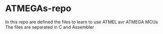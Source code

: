 # ATMEGAs-repo

In this repo are defined the files to learn to use ATMEL avr ATMEGA MCUs
The files are separated in C and Assembler
